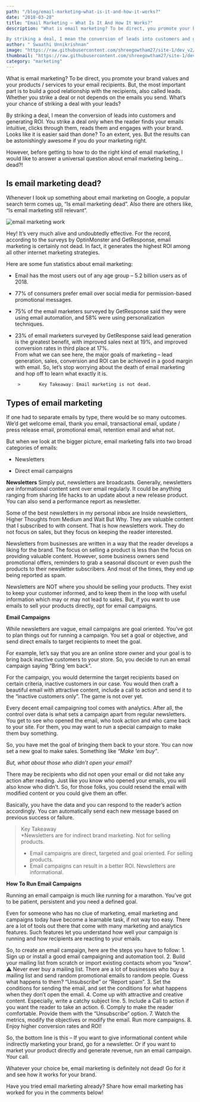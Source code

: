```yaml
---
path: "/blog/email-marketing–what-is-it-and-how-it-works?"
date: "2018-03-28"
title: "Email Marketing – What Is It And How It Works?"
description: "What is email marketing? To be direct, you promote your brand values and your products / services to your email recipients. But, the most important part is to build a good relationship with the recipients, also called leads. Whether you strike a deal or not depends on the emails you send. What’s your chance of striking a deal with your leads?

By striking a deal, I mean the conversion of leads into customers and generating ROI. You strike a deal only when the reader finds your emails intuitive, clicks through them, reads them and engages with your brand. Looks like it is easier said than done? To an extent, yes. But the results can be astonishingly awesome if you do your marketing right."
author: " Swaathi Unnikrishnan"
image: "https://raw.githubusercontent.com/shreegowtham27/site-1/dev_v2/src/images/blog/email-marketing-works/email-marketing.png"
thumbnail: "https://raw.githubusercontent.com/shreegowtham27/site-1/dev_v2/src/images/blog/email-marketing-works/email-marketing.png"
category: "marketing"
---
```


What is email marketing? To be direct, you promote your brand values and your products / services to your email recipients. But, the most important part is to build a good relationship with the recipients, also called leads. Whether you strike a deal or not depends on the emails you send. What’s your chance of striking a deal with your leads?

By striking a deal, I mean the conversion of leads into customers and generating ROI. You strike a deal only when the reader finds your emails intuitive, clicks through them, reads them and engages with your brand. Looks like it is easier said than done? To an extent, yes. But the results can be astonishingly awesome if you <link-text url="https://www.j2store.org/blog/digital-marketing/email-marketing-do-you-know-that-someone-is-killing-your-emails.html" rel="noopener">do your marketing right.</link-text>


However, before getting to how to do the right kind of email marketing, I would like to answer a universal question about email marketing being… dead?!

## Is email marketing dead?
Whenever I look up something about email marketing on Google, a popular search term comes up, “Is email marketing dead”. Also there are others like, “Is email marketing still relevant”.

![email marketing work](https://raw.githubusercontent.com/shreegowtham27/site-1/dev_v2/src/images/blog/email-marketing-works/email-marketing-works-image1.png)


Hey! It’s very much alive and undoubtedly effective. For the record, according to the surveys by <link-text url="https://optinmonster.com/email-marketing-vs-social-media-performance-2016-2019-statistics/" rel="nofollow noopener">OptinMonster</link-text> and <link-text url="https://support.getresponse.com/uploads/2016/01/The-State-of-Email-Marketing-by-Industry-January-2016.pdf" rel="noopener nofollow">GetResponse</link-text>, email marketing is certainly not dead. In fact, it generates the highest ROI among all other internet marketing strategies.

Here are some fun statistics about email marketing:

- Email has the most users out of any age group – 5.2 billion users as of 2018.
- 77% of consumers prefer email over social media for permission-based promotional messages.
- 75% of the email marketers surveyed by GetResponse said they were using email automation, and 58% were using personalization techniques.
- 23% of email marketers surveyed by GetResponse said lead             generation is the greatest benefit, with improved sales next at      19%, and improved conversion rates in third place at 17%.   
  From what we can see here, the major goals of marketing – lead generation, sales, conversion and ROI can be achieved in a good margin with email. So, let’s stop worrying about the death of email marketing and hop off to learn what exactly it is.


   ` >       Key Takeaway: Email marketing is not dead.`

## Types of email marketing

If one had to separate emails by type, there would be so many outcomes. We’d get welcome email, thank you email, transactional email, update / press release email, promotional email, retention email and what not.

But when we look at the bigger picture, email marketing falls into two broad categories of emails:

- Newsletters

- Direct email campaigns

 **Newsletters**
Simply put, newsletters are broadcasts. Generally, newsletters are informational content sent over email regularly. It could be anything ranging from sharing life hacks to an update about a new release product. You can also send a performance report as newsletter.

Some of the best newsletters in my personal inbox are Inside newsletters, Higher Thoughts from Medium and Wait But Why. They are valuable content that I subscribed to with consent. That is how newsletters work. They do not focus on sales, but they focus on keeping the reader interested.

Newsletters from businesses are written in a way that the reader develops a liking for the brand. The focus on selling a product is less than the focus on providing valuable content. However, some business owners send promotional offers, reminders to grab a seasonal discount or even push the products to their newsletter subscribers. And most of the times, they end up being reported as spam.

Newsletters are NOT where you should be selling your products. They exist to keep your customer informed, and to keep them in the loop with useful information which may or may not lead to sales. But, if you want to use emails to sell your products directly, opt for email campaigns.

**Email Campaigns**

While newsletters are vague, email campaigns are goal oriented. You’ve got to plan things out for running a campaign. You set a goal or objective, and send direct emails to target recipients to meet the goal.

For example, let’s say that you are an online store owner and your goal is to bring back inactive customers to your store. So, you decide to run an email campaign saying “Bring ‘em back”.

For the campaign, you would determine the target recipients based on certain criteria, inactive customers in our case. You would then craft a beautiful email with attractive content, include a call to action and send it to the “inactive customers only”. The game is not over yet.

Every decent <link-text url="http://campaignrabbit.com/" target="_blank" rel="noopener">email campaigning tool</link-text> comes with analytics. After all, the control over data is what sets a campaign apart from regular newsletters. You get to see who opened the email, who took action and who came back to your site. For them, you may want to run a special campaign to make them buy something.

So, you have met the goal of bringing them back to your store. You can now set a new goal to make sales. Something like *“Make ‘em buy”*.

*But, what about those who didn’t open your email?*

There may be recipients who did not open your email or did not take any action after reading. Just like you know who opened your emails, you will also know who didn’t. So, for those folks, you could resend the email with modified content or you could give them an offer.

Basically, you have the data and you can respond to the reader’s action accordingly. You can automatically send each new message based on previous success or failure.

 > Key Takeaway  
 >*Newsletters are for indirect brand marketing. Not for selling products.       
 >* Email campaigns are direct, targeted and goal oriented. For selling products.       
 >* Email campaigns can result in a better ROI. Newsletters are informational.


**How To Run Email Campaigns**

Running an email campaign is much like running for a marathon. You’ve got to be patient, persistent and you need a defined goal.

Even for someone who has no clue of marketing, email marketing and campaigns today have become a learnable task, if not way too easy. There are a lot of tools out there that come with many marketing and analytics features. Such features let you understand how well your campaign is running and how recipients are reacting to your emails.

So, to create an email campaign, here are the steps you have to follow:
        1. Sign up or install a <link-text url="http://campaignrabbit.com/" target="_blank" rel="noopener">good email campaigning and automation tool.</link-text>
        2. Build your mailing list from scratch or import existing contacts whom you “know”.
        ⚠ Never ever buy a mailing list. There are a lot of businesses who buy a mailing list and send random promotional emails to random people. Guess what happens to them? “Unsubscribe” or “Report spam”.
        3. Set the conditions for sending the email, and set the conditions for what happens when they don’t open the email.
        4. Come up with attractive and creative content. Especially, write a catchy subject line.
        5. Include a Call to action if you want the reader to take an action.
        6. Comply to make the reader comfortable. Provide them with the “Unsubscribe” option.
        7. Watch the metrics, modify the objectives or modify the email. Run more campaigns.
        8. Enjoy higher conversion rates and ROI!

So, the bottom line is this – If you want to give informational content while indirectly marketing your brand, go for a newsletter. Or if you want to market your product directly and generate revenue, run an email campaign. Your call.

Whatever your choice be, email marketing is definitely not dead! Go for it and see how it works for your brand.

Have you tried email marketing already? Share how email marketing has worked for you in the comments below!
